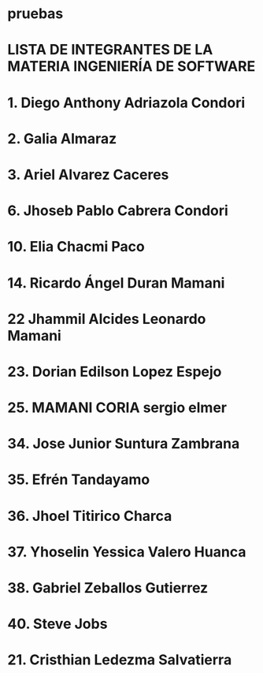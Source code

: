 # pruebas



# LISTA DE INTEGRANTES DE LA MATERIA INGENIERÍA DE SOFTWARE
# 1. Diego Anthony Adriazola Condori
# 2. Galia Almaraz
# 3. Ariel Alvarez Caceres
# 6. Jhoseb Pablo Cabrera Condori
# 10. Elia Chacmi Paco
# 14. Ricardo Ángel Duran Mamani
# 22 Jhammil Alcides Leonardo Mamani  
# 23. Dorian Edilson Lopez Espejo
# 25. MAMANI CORIA sergio elmer 
# 34. Jose Junior Suntura Zambrana
# 35. Efrén Tandayamo
# 36. Jhoel Titirico Charca
# 37. Yhoselin Yessica Valero Huanca
# 38. Gabriel Zeballos Gutierrez
# 40. Steve Jobs
# 21. Cristhian Ledezma Salvatierra




